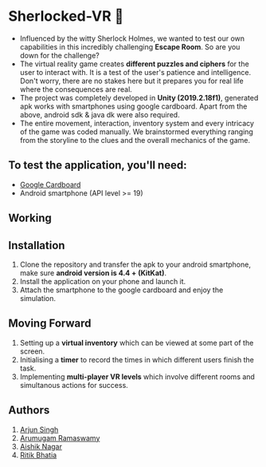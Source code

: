 # Sherlocked-VR 🚨
  * Influenced by the witty Sherlock Holmes, we wanted to test our own capabilities in this incredibly challenging **Escape Room**. So are you down for the challenge?
  * The virtual reality game creates **different puzzles and ciphers** for the user to interact with. It is a test of the user's patience and intelligence. Don't worry, there are no stakes here but it prepares you for real life where the consequences are real.
  * The project was completely developed in **Unity (2019.2.18f1)**, generated apk works with smartphones using google cardboard. Apart from  the above, android sdk & java dk were also required.
  * The entire movement, interaction, inventory system and every intricacy of the game was coded manually. We brainstormed everything ranging from the storyline to the clues and the overall mechanics of the game.

## To test the application, you'll need:
  * [Google Cardboard](https://arvr.google.com/cardboard/)
  * Android smartphone (API level >= 19)
  
## Working





## Installation 
  1. Clone the repository and transfer the apk to your android smartphone, make sure **android version is 4.4 + (KitKat)**.
  2. Install the application on your phone and launch it.
  3. Attach the smartphone to the google cardboard and enjoy the simulation.

## Moving Forward
  1. Setting up a **virtual inventory** which can be viewed at some part of the screen.
  2. Initialising a **timer** to record the times in which different users finish the task.
  3. Implementing **multi-player VR levels** which involve different rooms and simultanous actions for success.

## Authors
 1. [Arjun Singh](https://github.com/arjunmann73)
 2. [Arumugam Ramaswamy](https://github.com/arumugam666)
 3. [Aishik Nagar]()
 4. [Ritik Bhatia](https://github.com/ritikbhatia)
